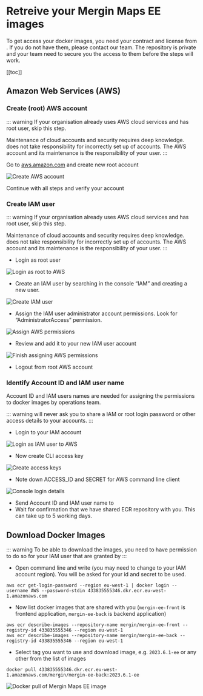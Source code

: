 # Retreive your Mergin Maps EE images
<ServerType type="EE" />

To get access your docker images, you need your contract and license from <MerginMapsEmail id="sales" desc="sales team" />. If you do not have them, please contact our team. The repository is private and your team need to secure you the access to them before the steps will work.

[[toc]]

## Amazon Web Services (AWS)

### Create (root) AWS account

::: warning
If your organisation already uses AWS cloud services and has root user, skip this step. 

Maintenance of cloud accounts and security requires deep knowledge. <LutraConsultingName /> does not take responsibility for incorrectly set up of accounts. The AWS account and its maintenance is the responsibility of your user.
:::

Go to [aws.amazon.com](https://aws.amazon.com/) and create new root account

![Create AWS account](./create_aws_account.jpg "Create AWS account")

Continue with all steps and verify your account

### Create IAM user 

::: warning
If your organisation already uses AWS cloud services and has root user, skip this step. 

Maintenance of cloud accounts and security requires deep knowledge. <LutraConsultingName /> does not take responsibility for incorrectly set up of accounts. The AWS account and its maintenance is the responsibility of your user.
:::

 - Login as root user

![Login as root to AWS](./root_login.jpg "Login as root to AWS")

 - Create an IAM user by searching in the console “IAM” and creating a new user. 
 
![Create IAM user](./create_IAM_user.jpg "Create IAM user") 

 - Assign the IAM user administrator account permissions. Look for “AdministratorAccess” permission.
 
![Assign AWS permissions](./assign_permissions.jpg "Assign AWS permissions") 

- Review and add it to your new IAM user account

![Finish assigning AWS permissions](./assign_permission_2.jpg "Finish assigning AWS permissions") 

 - Logout from root AWS account
 
### Identify Account ID and IAM user name

Account ID and IAM users names are needed for assigning the permissions to docker images by <LutraConsultingName /> operations team. 

::: warning 
<LutraConsultingName /> will never ask you to share a IAM or root login password or other access details to your accounts.
:::

- Login to your IAM account

![Login as IAM user to AWS](./login_IAM.jpg "Login as IAM user to AWS")

- Now create CLI access key

![Create access keys](./create_access_key.jpg "Create access keys")

- Note down ACCESS_ID and SECRET for AWS command line client

![Console login details](./find_name_and_id.jpg "Console login details")

- Send Account ID and IAM user name to <MerginMapsEmail id="sales" desc="sales team" />
- Wait for confirmation that we have shared ECR repository with you. This can take up to 5 working days.

## Download Docker Images

::: warning
To be able to download the images, you need to have permission to do so for your IAM user that are granted by <LutraConsultingName />
:::

 - Open command line and write (you may need to change to your IAM account region). You will be asked for your id and secret to be used.

```
aws ecr get-login-password --region eu-west-1 | docker login --username AWS --password-stdin 433835555346.dkr.ecr.eu-west-1.amazonaws.com
```

 - Now list docker images that are shared with you (`mergin-ee-front` is frontend application, `mergin-ee-back` is backend application)
 
```
aws ecr describe-images --repository-name mergin/mergin-ee-front --registry-id 433835555346 --region eu-west-1
aws ecr describe-images --repository-name mergin/mergin-ee-back --registry-id 433835555346 --region eu-west-1
```

 - Select tag you want to use and download image, e.g. `2023.6.1-ee` or any other from the list of images

```
docker pull 433835555346.dkr.ecr.eu-west-1.amazonaws.com/mergin/mergin-ee-back:2023.6.1-ee
``` 

![Docker pull of Mergin Maps EE image](./docker_pull.jpg "Docker pull of Mergin Maps EE image")
